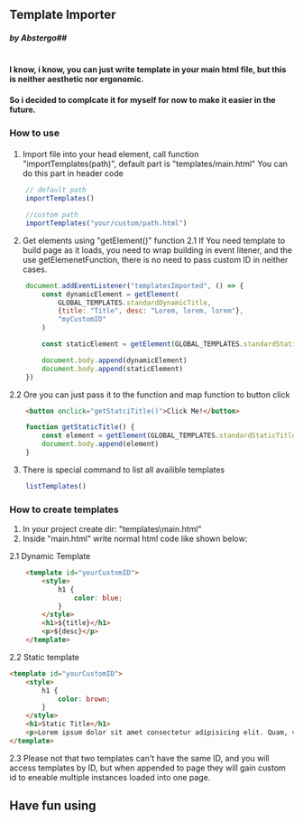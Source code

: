 ## Template Importer
##### by Abstergo##
#

#### I know, i know, you can just write template in your main html file, but this is neither aesthetic nor ergonomic. 
#### So i decided to complcate it for myself for now to make it easier in the future.

### How to use

#### 
1. Import file into your head element, call function "importTemplates(path)", default part is "templates/main.html" You can do this part in header code

```js
    // default path
    importTemplates()

    //custom path
    importTemplates("your/custom/path.html")
```
2. Get elements using "getElement()" function
2.1 If You need template to build page as it loads, you need to wrap building in event litener, and the use getElemenetFunction, there is no need to pass custom ID in neither cases.

```js
    document.addEventListener("templatesImported", () => {
        const dynamicElement = getElement(
            GLOBAL_TEMPLATES.standardDynamicTitle, 
            {title: "Title", desc: "Lorem, lorem, lorem"}, 
            "myCustomID"
        )

        const staticElement = getElement(GLOBAL_TEMPLATES.standardStaticTitle)

        document.body.append(dynamicElement)
        document.body.append(staticElement)
    })
```

2.2 Ore you can just pass it to the function and map function to button click

```html
    <button onclick="getStatciTitle()">Click Me!</button>
```
```js
    function getStaticTitle() {
        const element = getElement(GLOBAL_TEMPLATES.standardStaticTitle)
        document.body.append(element)
    }
```
3. There is special command to list all availible templates
```js
    listTemplates()
```

### How to create templates
1. In your project create dir: "templates\\main.html"
2. Inside "main.html" write normal html code like shown below:

2.1 Dynamic Template

```html
    <template id="yourCustomID">
        <style>
            h1 {
                color: blue;
            }
        </style>
        <h1>${title}</h1>
        <p>${desc}</p>
    </template>
```

2.2 Static template

```html
<template id="yourCustomID">
    <style>
        h1 {
            color: brown;
        }
    </style>
    <h1>Static Title</h1>
    <p>Lorem ipsum dolor sit amet consectetur adipisicing elit. Quam, veritatis. Nam fugiat assumenda, recusandae nesciunt, eveniet repellendus, voluptate consequatur soluta vel eaque enim unde reprehenderit eius. Quidem sequi dicta eum.</p>
</template>
```

2.3 Please not that two templates can't have the same ID, and you will access templates by ID, but when appended to page they will gain custom id to eneable multiple instances loaded into one page.

## Have fun using
